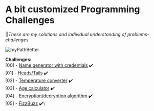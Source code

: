 # A bit customized Programming Challenges 
||*These are my solutions and individual understanding of problems-challenges*

![myPathBetter](https://user-images.githubusercontent.com/73887650/98054423-31107d00-1e3b-11eb-9083-e519f27445a8.png)

**Challenges:**\
[00] - [Name generator with credentials](https://github.com/El-Patron-Salan/challenges/tree/master/src/challenges/chall_00) :heavy_check_mark:\
[01] - [Heads/Tails](https://github.com/El-Patron-Salan/challenges/tree/master/src/challenges/chall_01) :heavy_check_mark:\
[02] - [Temperature converter](https://github.com/El-Patron-Salan/challenges/tree/master/src/challenges/chall_02) :heavy_check_mark:\
[03] - [Age calculator](https://github.com/El-Patron-Salan/challenges/tree/master/src/challenges/chall_03) :heavy_check_mark:\
[04] - [Encryption/decryption algorithm](https://github.com/El-Patron-Salan/challenges/tree/master/src/challenges/chall_04) :heavy_check_mark:\
[05] - [FizzBuzz](https://github.com/El-Patron-Salan/challenges/tree/master/src/challenges/chall_05) :heavy_check_mark:\
